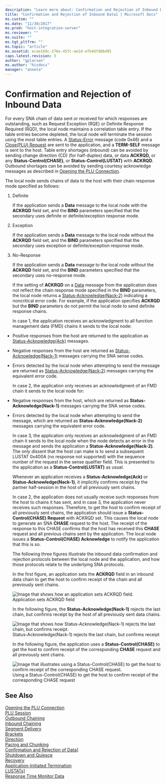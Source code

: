 ```yaml
---
description: "Learn more about: Confirmation and Rejection of Inbound Data"
title: "Confirmation and Rejection of Inbound Data1 | Microsoft Docs"
ms.custom: ""
ms.date: "11/30/2017"
ms.prod: "host-integration-server"
ms.reviewer: ""
ms.suite: ""
ms.tgt_pltfrm: ""
ms.topic: "article"
ms.assetid: ecae169c-276e-45fc-ae2d-efb4dfd86d95
caps.latest.revision: 3
author: "gplarsen"
ms.author: "hisdocs"
manager: "anneta"
---
```

# Confirmation and Rejection of Inbound Data
For every SNA chain of data sent or received for which responses are outstanding, such as Request Exception (RQE) or Definite Response Required (RQD), the local node maintains a correlation table entry. If the table entries become depleted, the local node will terminate the session using the most table entries. A [Status-Error](./status-error1.md) message (code 0x46) and a [Close(PLU) Request](./close-plu-request2.md) are sent to the application, and a **TERM-SELF** message is sent to the host. Table entry shortages (inbound) can be avoided by sending change direction (CD) (for half-duplex) data, or data **ACKRQD,** or any **Status-Control(CHASE)**, or **Status-Control(LUSTAT)** with **ACKRQD**. Outbound shortages can be avoided by sending courtesy acknowledge messages as described in [Opening the PLU Connection](../core/opening-the-plu-connection1.md).  
  
 The local node sends chains of data to the host with their chain response mode specified as follows:  
  
1. Definite  
  
    If the application sends a **Data** message to the local node with the **ACKRQD** field set, and the **BIND** parameters specified that the secondary uses definite or definite/exception response mode.  
  
2. Exception  
  
    If the application sends a **Data** message to the local node without the **ACKRQD** field set, and the **BIND** parameters specified that the secondary uses exception or definite/exception response mode.  
  
3. No-Response  
  
    If the application sends a **Data** message to the local node without the **ACKRQD** field set, and the **BIND** parameters specified that the secondary uses no-response mode.  
  
   If the setting of **ACKRQD** on a [Data](./data1.md) message from the application does not reflect the chain response mode specified in the **BIND** parameters, the local node returns a [Status-Acknowledge(Nack-2)](./status-acknowledge-nack-2-2.md) indicating a noncritical error code. For example, if the application specifies **ACKRQD** but the **BIND** parameters do not permit the local node to send definite response chains.  
  
   In case 1, the application receives an acknowledgment to all function management data (FMD) chains it sends to the local node:  
  
- Positive responses from the host are returned to the application as [Status-Acknowledge(Ack)](./status-acknowledge-ack-2.md) messages.  
  
- Negative responses from the host are returned as [Status-Acknowledge(Nack-1)](./status-acknowledge-nack-1-1.md) messages carrying the SNA sense codes.  
  
- Errors detected by the local node when attempting to send the message are returned as [Status-Acknowledge(Nack-2)](./status-acknowledge-nack-2-2.md) messages carrying the equivalent error code.  
  
  In case 2, the application only receives an acknowledgment of an FMD chain it sends to the local node for:  
  
- Negative responses from the host, which are returned as **Status-Acknowledge(Nack-1)** messages carrying the SNA sense codes.  
  
- Errors detected by the local node when attempting to send the message, which are returned as **Status-Acknowledge(Nack-2)** messages carrying the equivalent error code.  
  
  In case 3, the application only receives an acknowledgment of an FMD chain it sends to the local node when the node detects an error in the message and sends the application a **Status-Acknowledge(Nack-2)**. The only dissent that the host can make is to send a subsequent LUSTAT 0x400A (no response not supported) with the sequence number of the request in the sense qualifier field. This is presented to the application as a **Status-Control(LUSTAT)** as usual.  
  
  Whenever an application receives a **Status-Acknowledge(Ack)** or **Status-Acknowledge(Nack-1)**, it implicitly confirms receipt by the partner half-session in the host of all previously sent chains.  
  
  In case 2, the application does not usually receive such responses from the host to chains it has sent, and in case 3, the application never receives such responses. Therefore, to get the host to confirm receipt of all previously sent chains, the application should issue a **Status-Control(CHASE) Request** with ACKRQD set. This causes the local node to generate an SNA **CHASE** request to the host. The receipt of the response to this CHASE confirms that the host has received this **CHASE** request and all previous chains sent by the application. The local node issues a **Status-Control(CHASE) Acknowledge** to notify the application that this is so.  
  
  The following three figures illustrate the inbound data confirmation and rejection protocols between the local node and the application, and how those protocols relate to the underlying SNA protocols.  
  
  In the first figure, an application sets the **ACKRQD** field in an inbound data chain to get the host to confirm receipt of the chain and all previously sent chains.  
  
  ![Image that shows how an application sets ACKRQD field.](../core/media/his-32703p.gif "his_32703p")  
  Application sets ACKRQD field  
  
  In the following figure, the **Status-Acknowledge(Nack-1)** rejects the last chain, but confirms receipt by the host of all previously sent data chains.  
  
  ![Image that shows how Status-Acknowledge(Nack-1) rejects the last chain, but confirms receipt.](../core/media/32703pa.gif "32703pa")  
  Status-Acknowledge(Nack-1) rejects the last chain, but confirms receipt  
  
  In the following figure, the application uses a **Status-Control(CHASE)** to get the host to confirm receipt of the corresponding **CHASE** request and all previously sent chains.  
  
  ![Image that illustrates using a Status-Control(CHASE) to get the host to confirm receipt of the corresponding CHASE request.](../core/media/32703pb.gif "32703pb")  
  Using a Status-Control(CHASE) to get the host to confirm receipt of the corresponding CHASE request  
  
## See Also  
 [Opening the PLU Connection](../core/opening-the-plu-connection1.md)   
 [PLU Session](../core/plu-session2.md)   
 [Outbound Chaining](../core/outbound-chaining2.md)   
 [Inbound Chaining](../core/inbound-chaining1.md)   
 [Segment Delivery](../core/segment-delivery1.md)   
 [Brackets](../core/brackets1.md)   
 [Direction](../core/direction1.md)   
 [Pacing and Chunking](../core/pacing-and-chunking1.md)   
 [Confirmation and Rejection of Data\]](../core/confirmation-and-rejection-of-data]1.md)   
 [Shutdown and Quiesce](../core/shutdown-and-quiesce1.md)   
 [Recovery](../core/recovery1.md)   
 [Application-Initiated Termination](../core/application-initiated-termination1.md)   
 [LUSTATs\]](../core/lustats]1.md)   
 [Response Time Monitor Data](../core/response-time-monitor-data1.md)
